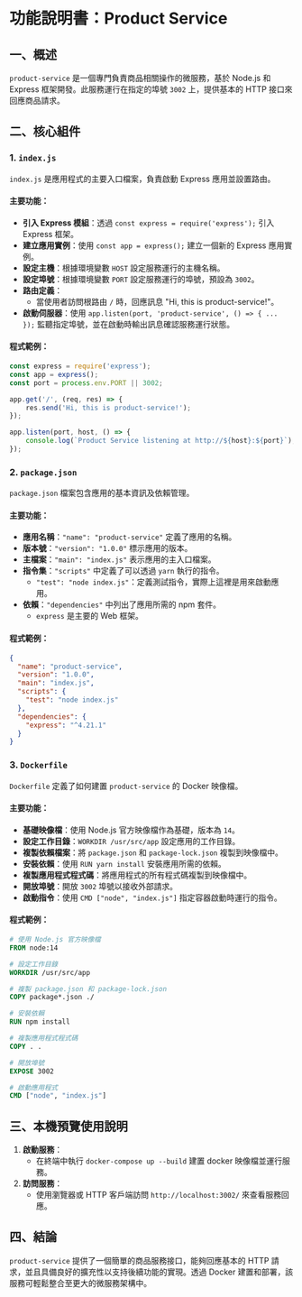 # 功能說明書：Product Service

## 一、概述

`product-service` 是一個專門負責商品相關操作的微服務，基於 Node.js 和 Express 框架開發。此服務運行在指定的埠號 `3002` 上，提供基本的 HTTP 接口來回應商品請求。

## 二、核心組件

### 1. `index.js`

`index.js` 是應用程式的主要入口檔案，負責啟動 Express 應用並設置路由。

#### 主要功能：
- **引入 Express 模組**：透過 `const express = require('express');` 引入 Express 框架。
- **建立應用實例**：使用 `const app = express();` 建立一個新的 Express 應用實例。
- **設定主機**：根據環境變數 `HOST` 設定服務運行的主機名稱。
- **設定埠號**：根據環境變數 `PORT` 設定服務運行的埠號，預設為 `3002`。
- **路由定義**：
  - 當使用者訪問根路由 `/` 時，回應訊息 "Hi, this is product-service!"。
- **啟動伺服器**：使用 `app.listen(port, 'product-service', () => { ... });` 監聽指定埠號，並在啟動時輸出訊息確認服務運行狀態。

#### 程式範例：
```javascript
const express = require('express');
const app = express();
const port = process.env.PORT || 3002;

app.get('/', (req, res) => {
    res.send('Hi, this is product-service!');
});

app.listen(port, host, () => {
    console.log(`Product Service listening at http://${host}:${port}`);
});
```

### 2. `package.json`

`package.json` 檔案包含應用的基本資訊及依賴管理。

#### 主要功能：
- **應用名稱**：`"name": "product-service"` 定義了應用的名稱。
- **版本號**：`"version": "1.0.0"` 標示應用的版本。
- **主檔案**：`"main": "index.js"` 表示應用的主入口檔案。
- **指令集**：`"scripts"` 中定義了可以透過 `yarn` 執行的指令。
  - `"test": "node index.js"`：定義測試指令，實際上這裡是用來啟動應用。
- **依賴**：`"dependencies"` 中列出了應用所需的 npm 套件。
  - `express` 是主要的 Web 框架。

#### 程式範例：
```json
{
  "name": "product-service",
  "version": "1.0.0",
  "main": "index.js",
  "scripts": {
    "test": "node index.js"
  },
  "dependencies": {
    "express": "^4.21.1"
  }
}
```

### 3. `Dockerfile`

`Dockerfile` 定義了如何建置 `product-service` 的 Docker 映像檔。

#### 主要功能：
- **基礎映像檔**：使用 Node.js 官方映像檔作為基礎，版本為 `14`。
- **設定工作目錄**：`WORKDIR /usr/src/app` 設定應用的工作目錄。
- **複製依賴檔案**：將 `package.json` 和 `package-lock.json` 複製到映像檔中。
- **安裝依賴**：使用 `RUN yarn install` 安裝應用所需的依賴。
- **複製應用程式程式碼**：將應用程式的所有程式碼複製到映像檔中。
- **開放埠號**：開放 `3002` 埠號以接收外部請求。
- **啟動指令**：使用 `CMD ["node", "index.js"]` 指定容器啟動時運行的指令。

#### 程式範例：
```dockerfile
# 使用 Node.js 官方映像檔
FROM node:14

# 設定工作目錄
WORKDIR /usr/src/app

# 複製 package.json 和 package-lock.json
COPY package*.json ./ 

# 安裝依賴
RUN npm install

# 複製應用程式程式碼
COPY . .

# 開放埠號
EXPOSE 3002

# 啟動應用程式
CMD ["node", "index.js"]
```

## 三、本機預覽使用說明

1. **啟動服務**：
   - 在終端中執行 `docker-compose up --build` 建置 docker 映像檔並運行服務。
2. **訪問服務**：
   - 使用瀏覽器或 HTTP 客戶端訪問 `http://localhost:3002/` 來查看服務回應。

## 四、結論

`product-service` 提供了一個簡單的商品服務接口，能夠回應基本的 HTTP 請求，並且具備良好的擴充性以支持後續功能的實現。透過 Docker 建置和部署，該服務可輕鬆整合至更大的微服務架構中。